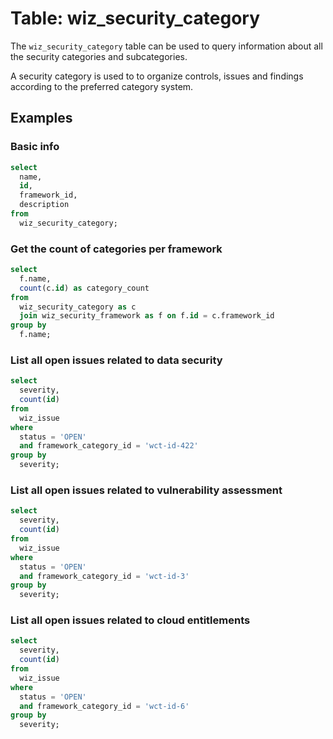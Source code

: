 # Table: wiz_security_category

The `wiz_security_category` table can be used to query information about all the security categories and subcategories.

A security category is used to to organize controls, issues and findings according to the preferred category system.

## Examples

### Basic info

```sql
select
  name,
  id,
  framework_id,
  description
from
  wiz_security_category;
```

### Get the count of categories per framework

```sql
select
  f.name,
  count(c.id) as category_count
from
  wiz_security_category as c
  join wiz_security_framework as f on f.id = c.framework_id
group by
  f.name;
```

### List all open issues related to data security

```sql
select
  severity,
  count(id)
from
  wiz_issue
where
  status = 'OPEN'
  and framework_category_id = 'wct-id-422'
group by
  severity;
```

### List all open issues related to vulnerability assessment

```sql
select
  severity,
  count(id)
from
  wiz_issue
where
  status = 'OPEN'
  and framework_category_id = 'wct-id-3'
group by
  severity;
```

### List all open issues related to cloud entitlements

```sql
select
  severity,
  count(id)
from
  wiz_issue
where
  status = 'OPEN'
  and framework_category_id = 'wct-id-6'
group by
  severity;
```

